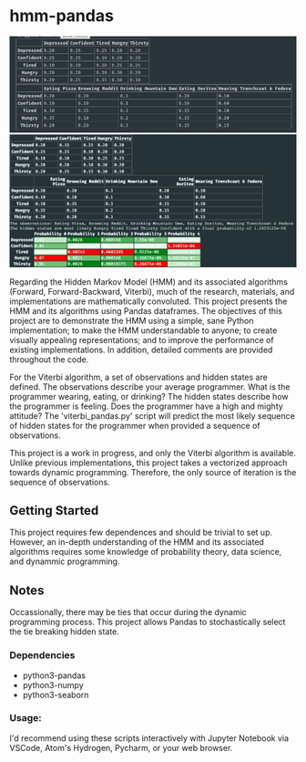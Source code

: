 # hmm-pandas

![alt text](https://raw.githubusercontent.com/summonholmes/hmm-pandas/master/tables.png)
![alt text](https://raw.githubusercontent.com/summonholmes/hmm-pandas/master/output.png)

Regarding the Hidden Markov Model (HMM) and its associated algorithms (Forward, Forward-Backward, Viterbi), much of the research, materials, and implementations are mathematically convoluted.  This project presents the HMM and its algorithms using Pandas dataframes.  The objectives of this project are to demonstrate the HMM using a simple, sane Python implementation; to make the HMM understandable to anyone; to create visually appealing representations; and to improve the performance of existing implementations.  In addition, detailed comments are provided throughout the code.

For the Viterbi algorithm, a set of observations and hidden states are defined.  The observations describe your average programmer.  What is the programmer wearing, eating, or drinking?  The hidden states describe how the programmer is feeling.  Does the programmer have a high and mighty attitude?  The 'viterbi_pandas.py' script will predict the most likely sequence of hidden states for the programmer when provided a sequence of observations.

This project is a work in progress, and only the Viterbi algorithm is available.  Unlike previous implementations, this project takes a vectorized approach towards dynamic programming.  Therefore, the only source of iteration is the sequence of observations.

## Getting Started
This project requires few dependences and should be trivial to set up.  However, an in-depth understanding of the HMM and its associated algorithms requires some knowledge of probability theory, data science, and dynammic programming.

## Notes
Occassionally, there may be ties that occur during the dynamic programming process.  This project allows Pandas to stochastically select the tie breaking hidden state.

### Dependencies
* python3-pandas
* python3-numpy
* python3-seaborn

### Usage:
I'd recommend using these scripts interactively with Jupyter Notebook via VSCode, Atom's Hydrogen, Pycharm, or your web browser.
